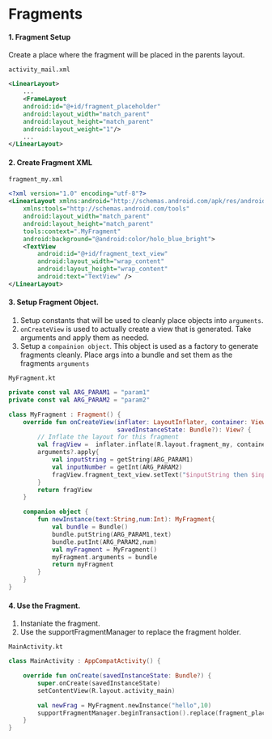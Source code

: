 # Fragments


#### 1. Fragment Setup

Create a place where the fragment will be placed in the parents layout.

`activity_mail.xml`

```xml
<LinearLayout>
    ...
    <FrameLayout
    android:id="@+id/fragment_placeholder"
    android:layout_width="match_parent"
    android:layout_height="match_parent"
    android:layout_weight="1"/>
    ...
</LinearLayout>
```

#### 2. Create Fragment XML

`fragment_my.xml`

```xml
<?xml version="1.0" encoding="utf-8"?>
<LinearLayout xmlns:android="http://schemas.android.com/apk/res/android"
    xmlns:tools="http://schemas.android.com/tools"
    android:layout_width="match_parent"
    android:layout_height="match_parent"
    tools:context=".MyFragment"
    android:background="@android:color/holo_blue_bright">
    <TextView
        android:id="@+id/fragment_text_view"
        android:layout_width="wrap_content"
        android:layout_height="wrap_content"
        android:text="TextView" />
</LinearLayout>
```

#### 3. Setup Fragment Object.

1. Setup constants that will be used to cleanly place objects into `arguments`.
2. `onCreateView` is used to actually create a view that is generated. Take arguments and apply them as needed.
3. Setup a `compainion object`. This object is used as a factory to generate fragments cleanly. Place args into a bundle and set them as the fragments `arguments`

`MyFragment.kt`

```kotlin
private const val ARG_PARAM1 = "param1"
private const val ARG_PARAM2 = "param2"

class MyFragment : Fragment() {
    override fun onCreateView(inflater: LayoutInflater, container: ViewGroup?,
                              savedInstanceState: Bundle?): View? {
        // Inflate the layout for this fragment
        val fragView =  inflater.inflate(R.layout.fragment_my, container, false)
        arguments?.apply{
            val inputString = getString(ARG_PARAM1)
            val inputNumber = getInt(ARG_PARAM2)
            fragView.fragment_text_view.setText("$inputString then $inputNumber")
        }
        return fragView
    }

    companion object {
        fun newInstance(text:String,num:Int): MyFragment{
            val bundle = Bundle()
            bundle.putString(ARG_PARAM1,text)
            bundle.putInt(ARG_PARAM2,num)
            val myFragment = MyFragment()
            myFragment.arguments = bundle
            return myFragment
        }
    }
}
```


#### 4. Use the Fragment.

1. Instaniate the fragment.
2. Use the supportFragmentManager to replace the fragment holder.

`MainActivity.kt`

```kotlin
class MainActivity : AppCompatActivity() {

    override fun onCreate(savedInstanceState: Bundle?) {
        super.onCreate(savedInstanceState)
        setContentView(R.layout.activity_main)

        val newFrag = MyFragment.newInstance("hello",10)
        supportFragmentManager.beginTransaction().replace(fragment_placeholder.id,newFrag).commit()
    }
}
```